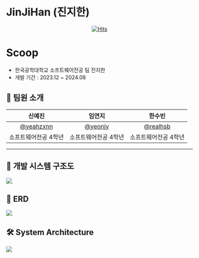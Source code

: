 # JinJiHan (진지한)

<div align=center> 
  
  [![Hits](https://hits.seeyoufarm.com/api/count/incr/badge.svg?url=https%3A%2F%2Fgithub.com%2FtukcomCD2024%2FJinJiHan&count_bg=%23FF6B17&title_bg=%23000000&icon=github.svg&icon_color=%23FFFFFF&title=&edge_flat=true)](https://github.com/tukcomCD2024/JinJiHan)
  
</div>

# Scoop
- 한국공학대학교 소프트웨어전공 팀 진지한
- 개발 기간 : 2023.12 ~ 2024.08

## 🤖 팀원 소개

|신예진|임연지|한수빈|
|:---:|:---:|:---:|
|[@yeahzxnn](https://github.com/yeahzxnn)|[@yeonjy](https://github.com/yeonjy)|[@realhsb](https://github.com/realhsb)|
|소프트웨어전공 4학년|소프트웨어전공 4학년|소프트웨어전공 4학년|

---

## 📁 개발 시스템 구조도
![](https://github.com/tukcomCD2024/JinJiHan/assets/81320703/5df840e4-9c04-4d01-8fe1-119f53d4ae12)


## 🔗 ERD
![](https://github.com/tukcomCD2024/JinJiHan/assets/81320703/99ab2be8-b7a0-417e-8e94-6ec2f3f6b118)


## 🛠️ System Architecture
![](https://github.com/tukcomCD2024/JinJiHan/assets/81320703/10637a77-24ab-432f-b818-2d3d63fdbec1)
